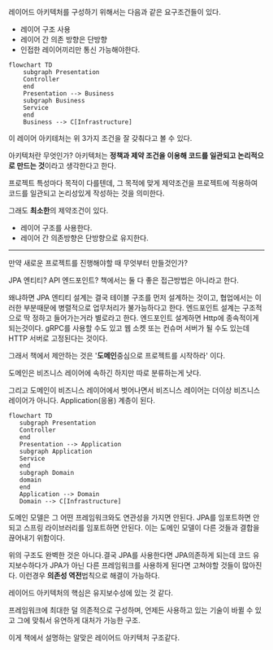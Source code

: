 레이어드 아키텍처를 구성하기 위해서는 다음과 같은 요구조건들이 있다.

- 레이어 구조 사용
- 레이어 간 의존 방향은 단방향
- 인접한 레이어끼리만 통신 가능해야한다.

```mermaid
flowchart TD
    subgraph Presentation
    Controller
    end
    Presentation --> Business
    subgraph Business
    Service
    end    
    Business --> C[Infrastructure]
```

이 레이어 아키테처는 위 3가지 조건을 잘 갖춰다고 볼 수 있다.

아키텍처란 무엇인가? 아키텍처는 **정책과 제약 조건을 이용해 코드를 일관되고 논리적으로  만드는 것**이라고 생각한다고 한다. 

 프로젝트 특성마다 목적이 다를텐데, 그 목적에 맞게 제약조건을 프로젝트에 적용하여 코드를 일관되고 논리성있게 작성하는 것을 의미한다.

 그래도 **최소한**의 제약조건이 있다.

 - 레이어 구조를 사용한다.
 - 레이어 간 의존방향은 단방향으로 유지한다.

 -----

 만약 새로운 프로젝트를 진행해야할 때 무엇부터 만들것인가?

 JPA 엔티티? API 엔드포인트? 책에서는 둘 다 좋은 접근방법은 아니라고 한다.

 왜냐하면 JPA 엔티티 설계는 결국 테이블 구조를 먼저 설계하는 것이고, 협업에서는 이러한 부분때문에 병렬적으로 업무처리가 불가능하다고 한다.
 엔드포인트 설계는 구조적으로 딱 정하고 들어가는거라 별로라고 한다. 엔드포인트 설계하면 Http에 종속적이게 되는것이다. gRPC를 사용할 수도 있고 웹 소켓 또는 컨슈머 서버가 될 수도 있는데 HTTP 서버로 고정된다는 것이다.

 그래서 책에서 제안하는 것은 '**도메인**중심으로 프로젝트를 시작하라' 이다.

 도메인은 비즈니스 레이어에 속하긴 하지만 따로 분류하는게 낫다.

 그리고 도메인이 비즈니스 레이어에서 벗어나면서 비즈니스 레이어는 더이상 비즈니스 레이어가 아니다. Application(응용) 계층이 된다.

 ```mermaid
flowchart TD
    subgraph Presentation
    Controller
    end
    Presentation --> Application
    subgraph Application
    Service
    end    
    subgraph Domain
    domain
    end
    Application --> Domain
    Domain --> C[Infrastructure]
```


도메인 모델은 그 어떤 프레임워크와도 연관성을 가지면 안된다. JPA를 임포트하면 안되고 스프링 라이브러리를 임포트하면 안된다. 이는 도메인 모델이 다른 것들과 결합을 끊어내기 위함이다.

위의 구조도 완벽한 것은 아니다.결국 JPA를 사용한다면 JPA의존하게 되는데 코드 유지보수하다가 JPA가 아닌 다른 프레임워크를 사용하게 된다면 고쳐야할 것들이 많아진다. 이런경우 **의존성 역전**법칙으로 해결이 가능하다.


레이어드 아키텍처의 핵심은 유지보수성에 있는 것 같다.

프레임워크에 최대한 덜 의존적으로 구성하며, 언제든 사용하고 있는 기술이 바뀔 수 있고 그에 맞춰서 유연하게 대처가 가능한 구조.

이게 책에서 설명하는 알맞은 레이어드 아키텍처 구조같다.